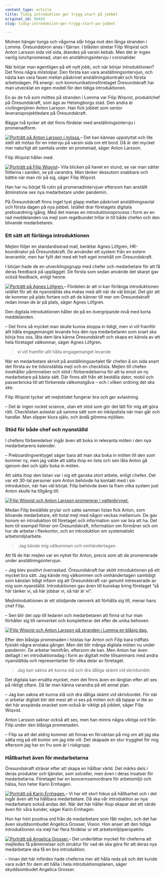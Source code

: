 ```yaml
---
content_type: article
title: Tidig introduktion ger trygg start på jobbet
original_id: 56424
slug: tidig-introduktion-ger-trygg-start-pa-jobbet

---
```


Molnen hänger tunga och vågorna slår höga mot den långa stranden i Lomma. Öresundsbron anas i fjärran. I blåsten stretar Filip Wiqvist och Anton Larsson sida vid sida, ätandes på varsin kebab. Men det är ingen vanlig lunchpromenad, utan en anställningsintervju i coronatider.

När börjar man egentligen på ett nytt jobb, och när börjar introduktionen? Det finns några milstolpar. Den första kan vara anställningsintervjun, och nästa kan vara fasen mellan påskrivet anställningskontrakt och första arbetsdagen. På energi- och kommunikationsföretaget Öresundskraft har man utvecklat en egen modell för den tidiga introduktionen.

En av de två som möttes på stranden i Lomma var Filip Wiqvist, produktchef på Öresundskraft, som ägs av Helsingborgs stad. Den andra är civilingenjören Anton Larsson. Han fick jobbet som senior leveransprojektledare på Öresundskraft.

Bägge två tycker att det finns fördelar med anställningsintervju i promenadform.

[![Porträtt på Anton Larsson i mössa.](https://www.suntarbetsliv.se/wp-content/uploads/2021/04/200x220-anton-larsson-foto-johan-nilsson-tt.jpg)](https://www.suntarbetsliv.se/wp-content/uploads/2021/04/200x220-anton-larsson-foto-johan-nilsson-tt.jpg)– Det kan kännas uppstyltat och lite stelt att mötas för en intervju på varsin sida om ett bord. Då är det mycket mer naturligt att samtala under en promenad, säger Anton Larsson.

Filip Wiqvist håller med.

[![Porträtt på Filip Wiqvist](https://www.suntarbetsliv.se/wp-content/uploads/2021/04/200x220-filip-wiqvist-foto-johan-nilsson-tt.jpg)](https://www.suntarbetsliv.se/wp-content/uploads/2021/04/200x220-filip-wiqvist-foto-johan-nilsson-tt.jpg)– Vila blicken på havet en stund, se var man sätter fötterna i sanden, se på varandra. Man tänker dessutom snabbare och bättre när man rör på sig, säger Filip Wiqvist.

Han har nu börjat få rutin på promenadintervjuer eftersom han anställt åtminstone sex nya medarbetare under pandemin.

På Öresundskraft finns inget tyst glapp mellan påskrivet anställningsavtal och första dagen på nya jobbet. Istället drar företagets digitala preboardning igång. Med det menas en introduktionsprocess i form av en rad meddelanden via mejl som regelbundet trillar in till både chefen och den blivande medarbetaren.

### Ett sätt att förlänga introduktionen

Mejlen följer en standardiserad mall, berättar Agnes Löfgren, HR-koordinator på Öresundskraft. De använder ett system från en extern leverantör, men har fyllt det med ett helt eget innehåll om Öresundskraft.

I början hade de en utvecklingsgrupp med chefer och medarbetare för att få deras feedback på upplägget. De första som sedan använde det skarpt gav också feedback, enligt henne.

[![Porträtt på Agnes Löfgren.](https://www.suntarbetsliv.se/wp-content/uploads/2021/04/200x220-agnes-lofgren.jpg)](https://www.suntarbetsliv.se/wp-content/uploads/2021/04/200x220-agnes-lofgren.jpg)– Fördelen är att vi kan förlänga introduktionen istället för att de nyanställda ska matas med allt när de väl börjat. Det gör att de kommer på plats fortare och att de känner till mer om Öresundskraft redan innan de är på plats, säger Agnes Löfgren.

Den digitala introduktionen håller de på en övergripande nivå med korta meddelanden.

– Det finns så mycket man skulle kunna stoppa in tidigt, men vi vill framför allt hålla engagemanget levande hos den nya medarbetaren som snart ska börja hos oss, låta dem lära känna Öresundskraft och skapa en känsla av att hela företaget välkomnar, säger Agnes Löfgren.

> vi vill framför allt hålla engagemanget levande

När en medarbetare skrivit på anställningsavtalet får chefen å sin sida snart det första av tre tidsinställda mejl och en checklista. Mejlen till chefen innehåller påminnelser och stöd i förberedelserna för att ta emot en ny medarbetare på bästa sätt. Där finns allt från att beställa dator, mobil och passerbricka till att förbereda välkomstgåva – och i vilken ordning det ska ske.

Filip Wiqvist tycker att mejlstödet fungerar bra och ger avlastning.

– Det är ingen rocket science, utan ett stöd som gör det lätt för mig att göra rätt. Checklistan avlastar på samma sätt som en inköpslista när man går och handlar. Man slipper klura själv, och ändå glömma mjölken.

### Stöd för både chef och nyanställd

I chefens förberedelser ingår även att boka in relevanta möten i den nya medarbetarens kalender.

– Preboardingverktyget säger bara att man ska boka in möten till den som kommer ny, men jag valde att sätta ihop en lista och sen låta Anton gå igenom den och själv boka in möten.

Att sätta ihop den listan var i sig ett ganska stort arbete, enligt chefen. Det var ett 30-tal personer som Anton behövde ha kontakt med i sin introduktion, när han väl börjat. Filip behövde även ta fram vilka system just Anton skulle ha tillgång till.

[![Filip Wiqvist och Anton Larsson promererar i vattenbrynet. ](https://www.suntarbetsliv.se/wp-content/uploads/2021/04/750x400-filip-wiqvist-anton-larsson2-foto-jphan-nilsson-tt.jpg)](https://www.suntarbetsliv.se/wp-content/uploads/2021/04/750x400-filip-wiqvist-anton-larsson2-foto-jphan-nilsson-tt.jpg)

Medan Filip beställde prylar och satte samman listan fick Anton, som blivande medarbetare, ett tiotal mejl med någon veckas mellanrum. De gav honom en introduktion till företaget och information som var bra att ha. Det kom till exempel filmer om Öresundskraft, information om förmåner och om hur de arbetar i flexkontor, och en introduktion om systematiskt arbetsmiljöarbete.

>  Jag kände mig välkommen och omhändertagen.

Att få de här mejlen var en nyhet för Anton, precis som att de promenerade under anställningsintervjun.

– Jag blev positivt överraskad. Öresundskraft har skött introduktionen på ett mycket bra sätt. Jag kände mig välkommen och omhändertagen samtidigt som känslan tidigt infann sig att Öresundskraft var genuint intresserade av mig som nyanställd. Introduktionen gav även till kunskap kring företaget ”så här tänker vi, så här jobbar vi, så här är vi”.

Mejlintroduktionen är ett stödjande ramverk att förhålla sig till, menar hans chef Filip.

– Sen blir det upp till ledaren och medarbetaren att finna ut hur man förhåller sig till ramverket och kompletterar det efter de unika behoven.

[![Filip Wiqvist och Anton Larsson på stranden i Lomma en blåsig dag. ](https://www.suntarbetsliv.se/wp-content/uploads/2021/04/750x400-filip-wiqvist-anton-larsson-foto-johan-nilsson-tt.jpg)](https://www.suntarbetsliv.se/wp-content/uploads/2021/04/750x400-filip-wiqvist-anton-larsson-foto-johan-nilsson-tt.jpg)

Efter den blåsiga promenaden i höstas har Anton och Filip bara träffats fysiskt några enstaka gånger. Men det blir många digitala möten nu under pandemin. De arbetar hemifrån, eftersom de kan. Men Anton har även deltagit i en introduktionsdag i form av digitalt möte tillsammans med andra nyanställda och representanter för olika delar av företaget.

> Jag kan sakna att kunna stå och dra dåliga skämt vid skrivbordet.

Det digitala kan ersätta mycket, men det finns även en längtan efter att ses på riktigt oftare. Då lär man känna varandra på ett annat plan.

– Jag kan sakna att kunna stå och dra dåliga skämt vid skrivbordet. För när vi arbetar digitalt blir det mest att vi ses på möten och då tappar vi lite av det här avspända snacket som också är viktigt på jobbet, säger Filip Wiqvist.

Anton Larsson saknar också att ses, men han minns några viktiga ord från Filip under den blåsiga promenaden.

– Filip sa att det aldrig kommer att finnas en förväntan på mig om att jag ska sätta mig på ett kontor om jag inte vill. Det skapade en stor trygghet för mig eftersom jag har en fru som är i riskgrupp.

### Hållbarhet även för medarbetarna

Öresundskraft strävar efter att skapa en hållbar värld. Det märks dels i deras produkter och tjänster, som solceller, men även i deras insatser för medarbetarna. Företaget har en koncernsamordnare för arbetsmiljö och hälsa, hon heter Karin Ernhagen.

[![Porträtt på Karin Ernhagen.](https://www.suntarbetsliv.se/wp-content/uploads/2021/04/200x220-karin-ernhagen.jpg)](https://www.suntarbetsliv.se/wp-content/uploads/2021/04/200x220-karin-ernhagen.jpg)– Vi har ett stort fokus på hållbarhet och i det ingår även att ha hållbara medarbetare. Då ska vår introduktion av nya medarbetare också andas det. När det här håller ihop skapar det ett värde även för våra kunder, säger Karin Ernhagen.

Hon har hört positiva ord från de medarbetare som fått mejlen, och det har även skyddsombudet Angelica Grosser, Vision. Hon anser att den tidiga introduktionen via mejl har flera fördelar ur ett arbetsmiljöperspektiv.

[![Porträtt på Angelica Grosser.](https://www.suntarbetsliv.se/wp-content/uploads/2021/04/200x220-angelica-grosser.jpg)](https://www.suntarbetsliv.se/wp-content/uploads/2021/04/200x220-angelica-grosser.jpg)– Det underlättar mycket för cheferna att mejlledes få påminnelser och struktur för vad de ska göra för att deras nya medarbetare ska få en bra introduktion.

– Innan det här infördes hade cheferna mer att hålla reda på och det kunde vara svårt för dem att hålla i hela introduktionsplanen, säger skyddsombudet Angelica Grosser.

